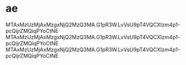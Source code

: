 # ae
MTAxMzUzMjAxMzgxNjQ2MzQ3MA.G1pR3W.LvVsU9pT4VQCXIzm4p1-pcQijrZMQiqPYoCtNE
MTAxMzUzMjAxMzgxNjQ2MzQ3MA.G1pR3W.LvVsU9pT4VQCXIzm4p1-pcQijrZMQiqPYoCtNE
MTAxMzUzMjAxMzgxNjQ2MzQ3MA.G1pR3W.LvVsU9pT4VQCXIzm4p1-pcQijrZMQiqPYoCtNE
